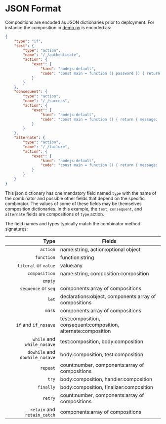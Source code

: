 # JSON Format

Compositions are encoded as JSON dictionaries prior to deployment. For instance the composition in [demo.py](../samples/demo.py) is encoded as:
```json
{
    "type": "if",
    "test": {
        "type": "action",
        "name": "/_/authenticate",
        "action": {
            "exec": {
                "kind": "nodejs:default",
                "code": "const main = function ({ password }) { return { value: password === 'abc123' } }"
            }
        }
    },
    "consequent": {
        "type": "action",
        "name": "/_/success",
        "action": {
            "exec": {
                "kind": "nodejs:default",
                "code": "const main = function () { return { message: 'success' } }"
            }
        }
    },
    "alternate": {
        "type": "action",
        "name": "/_/failure",
        "action": {
            "exec": {
                "kind": "nodejs:default",
                "code": "const main = function () { return { message: 'failure' } }"
            }
        }
    }
}
```
This json dictionary has one mandatory field named `type` with the name of the combinator and possible other fields that depend on the specific combinator. The values of some of these fields may be themselves composition dictionaries. In this example, the `test`, `consequent`, and `alternate` fields are compositions of `type` action.

The field names and types typically match the combinator method signatures:

| Type | Fields |
| --:| --- |
| `action` | name:string, action:optional object |
| `function` | function:string |
| `literal` or `value` | value:any |
| `composition` | name:string, composition:composition |
| `empty` |
| `sequence` or `seq` | components:array of compositions |
| `let` | declarations:object, components:array of compositions |
| `mask`| components:array of compositions |
| `if` and `if_nosave` | test:composition, consequent:composition, alternate:composition |
| `while` and `while_nosave` | test:composition, body:composition |
| `dowhile` and `dowhile_nosave` | body:composition, test:composition |
| `repeat` | count:number, components:array of compositions |
| `try` | body:composition, handler:composition |
| `finally` | body:composition, finalizer:composition |
| `retry` | count:number, components:array of compositions |
| `retain` and `retain_catch` | components:array of compositions |
